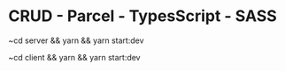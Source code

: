 # CRUD - Parcel - TypesScript - SASS

 ~cd server && yarn && yarn start:dev

 ~cd client && yarn && yarn start:dev
